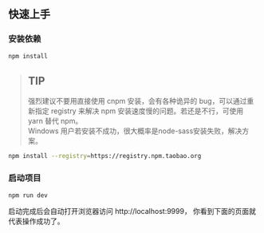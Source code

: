 ## 快速上手

### 安装依赖
```bash
npm install 
```

>## TIP
>强烈建议不要用直接使用 cnpm 安装，会有各种诡异的 bug，可以通过重新指定 registry 来解决 npm 安装速度慢的问题。若还是不行，可使用 yarn 替代 npm。<br/>
>Windows 用户若安装不成功，很大概率是node-sass安装失败，解决方案。

```bash
npm install --registry=https://registry.npm.taobao.org
```

### 启动项目
```bash
npm run dev
```

启动完成后会自动打开浏览器访问 http://localhost:9999， 你看到下面的页面就代表操作成功了。
